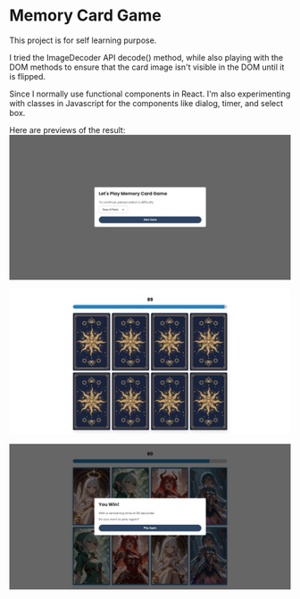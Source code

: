 # Memory Card Game
This project is for self learning purpose. 

I tried the ImageDecoder API decode() method, while also playing with the DOM methods to ensure that the card image isn't visible in the DOM until it is flipped.

Since I normally use functional components in React. I'm also experimenting with classes in Javascript for the components like dialog, timer, and select box.

Here are previews of the result:
![Main Menu](preview/main.png)

![Game](preview/game.png)

![Result Menu](preview/result.png)